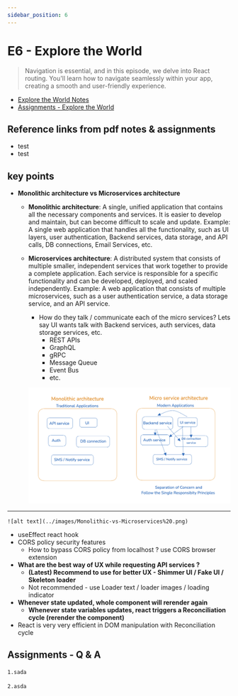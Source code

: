 ```yaml
---
sidebar_position: 6
---
```


# E6 - Explore the World

> Navigation is essential, and in this episode, we delve into React routing. You'll learn how to navigate seamlessly within your app, creating a smooth and user-friendly experience.

- [Explore the World Notes](https://github.com/pravn27/dev-ops-tech-doc/blob/master/docs/reactjs-course-tutorials/namaste-reactjs-course/readerDoc/E6-Explore-the-World/E6-Explore-the-World.pdf)
- [Assignments - Explore the World](https://github.com/pravn27/dev-ops-tech-doc/blob/master/docs/reactjs-course-tutorials/namaste-reactjs-course/readerDoc/E6-Explore-the-World/Assignments-ExploreWorld.pdf)

## Reference links from pdf notes & assignments

- test
- test

## key points

- **Monolithic architecture vs Microservices architecture**

  - **Monolithic architecture**: A single, unified application that contains all the necessary components and services. It is easier to develop and maintain, but can become difficult to scale and update.
    Example: A single web application that handles all the functionality, such as UI layers, user authentication, Backend services, data storage, and API calls, DB connections, Email Services, etc.
  - **Microservices architecture**: A distributed system that consists of multiple smaller, independent services that work together to provide a complete application. Each service is responsible for a specific functionality and can be developed, deployed, and scaled independently.
    Example: A web application that consists of multiple microservices, such as a user authentication service, a data storage service, and an API service.

    - How do they talk / communicate each of the micro services? Lets say UI wants talk with Backend services, auth services, data storage services, etc.
      - REST APIs
      - GraphQL
      - gRPC
      - Message Queue
      - Event Bus
      - etc.

    ![alt text](../images/MonolithicVSMicroService.png)

---

    ![alt text](../images/Monolithic-vs-Microservices%20.png)

- useEffect react hook
- CORS policy security features
  - How to bypass CORS policy from localhost ? use CORS browser extension
- **What are the best way of UX while requesting API services ?**
  - **(Latest) Recommend to use for better UX - Shimmer UI / Fake UI / Skeleton loader**
  - Not recommended - use Loader text / loader images / loading indicator
- **Whenever state updated, whole component will rerender again**
  - **Whenever state variables updates, react triggers a Reconciliation cycle (rerender the component)**
- React is very very efficient in DOM manipulation with Reconciliation cycle

## Assignments - Q & A

    1.sada

    2.asda
